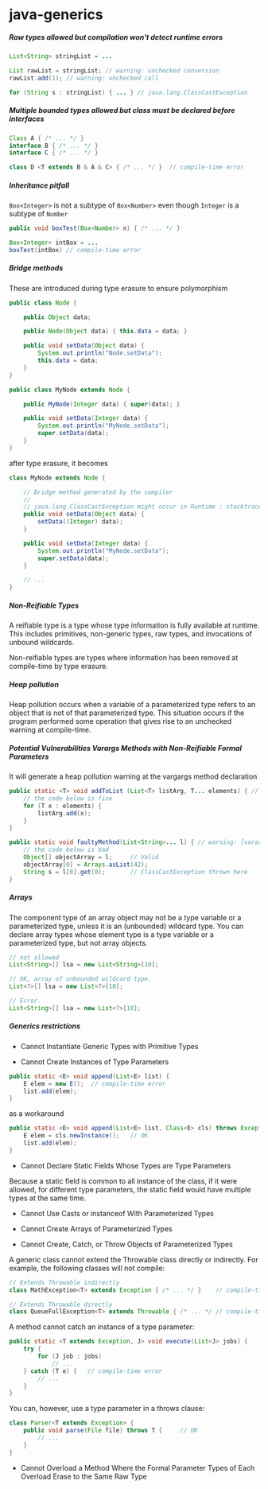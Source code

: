 # java-generics

##### Raw types allowed but compilation won't detect runtime errors
```java
List<String> stringList = ...

List rawList = stringList; // warning: unchecked conversion
rawList.add(1); // warning: unchecked call

for (String s : stringList) { ... } // java.lang.ClassCastException
```

##### Multiple bounded types allowed but class must be declared before interfaces
```java
Class A { /* ... */ }
interface B { /* ... */ }
interface C { /* ... */ }

class D <T extends B & A & C> { /* ... */ }  // compile-time error
```

##### Inheritance pitfall 
`Box<Integer>` is not a subtype of `Box<Number>` even though `Integer` is a subtype of `Number`
```java
public void boxTest(Box<Number> n) { /* ... */ }

Box<Integer> intBox = ...
boxTest(intBox) // compile-time error
```

##### Bridge methods
These are introduced during type erasure to ensure polymorphism
```java
public class Node {

    public Object data;

    public Node(Object data) { this.data = data; }

    public void setData(Object data) {
        System.out.println("Node.setData");
        this.data = data;
    }
}

public class MyNode extends Node {

    public MyNode(Integer data) { super(data); }

    public void setData(Integer data) {
        System.out.println("MyNode.setData");
        super.setData(data);
    }
}
```
after type erasure, it becomes
```java
class MyNode extends Node {

    // Bridge method generated by the compiler
    //
    // java.lang.ClassCastException might occur in Runtime : stacktrace will point out to this method but at line where this class is declared !
    public void setData(Object data) {
        setData((Integer) data);
    }

    public void setData(Integer data) {
        System.out.println("MyNode.setData");
        super.setData(data);
    }

    // ...
}
```

##### Non-Reifiable Types
A reifiable type is a type whose type information is fully available at runtime. This includes primitives, non-generic types, raw types, and invocations of unbound wildcards.

Non-reifiable types are types where information has been removed at compile-time by type erasure.

##### Heap pollution
Heap pollution occurs when a variable of a parameterized type refers to an object that is not of that parameterized type.
This situation occurs if the program performed some operation that gives rise to an unchecked warning at compile-time.

##### Potential Vulnerabilities Varargs Methods with Non-Reifiable Formal Parameters
It will generate a heap pollution warning at the vargargs method declaration
```java
public static <T> void addToList (List<T> listArg, T... elements) { // warning: [varargs] Possible heap pollution from parameterized vararg type T
    // the code below is fine
    for (T x : elements) {
        listArg.add(x);
    }
}

public static void faultyMethod(List<String>... l) { // warning: [varargs] Possible heap pollution from parameterized vararg type T
    // the code below is bad
    Object[] objectArray = l;     // Valid
    objectArray[0] = Arrays.asList(42);
    String s = l[0].get(0);       // ClassCastException thrown here
}
```

##### Arrays
The component type of an array object may not be a type variable or a parameterized type, unless it is an (unbounded) wildcard type. 
You can declare array types whose element type is a type variable or a parameterized type, but not array objects.

```java
// not allowed
List<String>[] lsa = new List<String>[10]; 

// OK, array of unbounded wildcard type.
List<?>[] lsa = new List<?>[10];

// Error.
List<String>[] lsa = new List<?>[10];
```

##### Generics restrictions

* Cannot Instantiate Generic Types with Primitive Types

* Cannot Create Instances of Type Parameters
```java
public static <E> void append(List<E> list) {
    E elem = new E();  // compile-time error
    list.add(elem);
}
```
as a workaround
```java
public static <E> void append(List<E> list, Class<E> cls) throws Exception {
    E elem = cls.newInstance();   // OK
    list.add(elem);
}
```

* Cannot Declare Static Fields Whose Types are Type Parameters

Because a static field is common to all instance of the class, if it were allowed, for different type parameters, the static field would have multiple types at the same time.

* Cannot Use Casts or instanceof With Parameterized Types

* Cannot Create Arrays of Parameterized Types

* Cannot Create, Catch, or Throw Objects of Parameterized Types

A generic class cannot extend the Throwable class directly or indirectly. For example, the following classes will not compile:
```java
// Extends Throwable indirectly
class MathException<T> extends Exception { /* ... */ }    // compile-time error

// Extends Throwable directly
class QueueFullException<T> extends Throwable { /* ... */ // compile-time error
```

A method cannot catch an instance of a type parameter:
```java
public static <T extends Exception, J> void execute(List<J> jobs) {
    try {
        for (J job : jobs)
            // ...
    } catch (T e) {   // compile-time error
        // ...
    }
}
```

You can, however, use a type parameter in a throws clause:
```java
class Parser<T extends Exception> {
    public void parse(File file) throws T {     // OK
        // ...
    }
}
```

* Cannot Overload a Method Where the Formal Parameter Types of Each Overload Erase to the Same Raw Type


